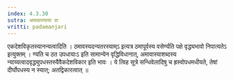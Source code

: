 ```yaml
---
index: 4.3.30
sutra: अमावास्याया वा
vritti: padamanjari
---
```


 एकदेशविकृतस्यानन्यत्वादिति । ठमावस्यदन्यतरस्याम्ऽ इत्यत्र ठमापूर्वस्य वसेर्ण्यति पक्षे वृद्ध्यभावो निपात्यतेऽ इत्युक्तम् । ण्यति च ठत उपधायाःऽ इति सामान्येन वृद्धिविधानात्, अमावास्याशब्दस्य न्याय्यत्वादवृद्ध्युपधस्तस्यैवैकदेशविकार इति भावः । ये त्विह सूत्रे सन्धिवेलादिषु च ह्रस्वोपधमधीयते, तेषां दीर्घोपधस्य न स्यात्; अतद्विकारत्वात् ॥